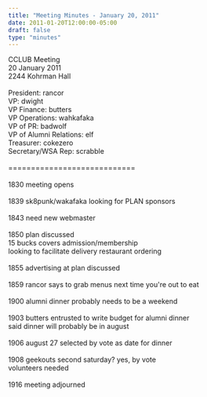 ```yaml
---
title: "Meeting Minutes - January 20, 2011"
date: 2011-01-20T12:00:00-05:00
draft: false
type: "minutes"
---
```


CCLUB Meeting<br />
20 January 2011<br />
2244 Kohrman Hall<br />
<br />
President: rancor<br />
VP: dwight<br />
VP Finance: butters<br />
VP Operations: wahkafaka<br />
VP of PR: badwolf<br />
VP of Alumni Relations: elf<br />
Treasurer: cokezero<br />
Secretary/WSA Rep: scrabble<br />
<br />
============================<br />
<br />
1830 meeting opens<br />
<br />
1839 sk8punk/wakafaka looking for PLAN sponsors<br />
<br />
1843 need new webmaster<br />
<br />
1850 plan discussed<br />
15 bucks covers admission/membership<br />
looking to facilitate delivery restaurant ordering<br />
<br />
1855 advertising at plan discussed<br />
<br />
1859 rancor says to grab menus next time you're out to eat<br />
<br />
1900 alumni dinner probably needs to be a weekend<br />
<br />
1903 butters entrusted to write budget for alumni dinner<br />
said dinner will probably be in august<br />
<br />
1906 august 27 selected by vote as date for dinner<br />
<br />
1908 geekouts second saturday? yes, by vote<br />
volunteers needed<br />
<br />
1916 meeting adjourned<br />
<br />
